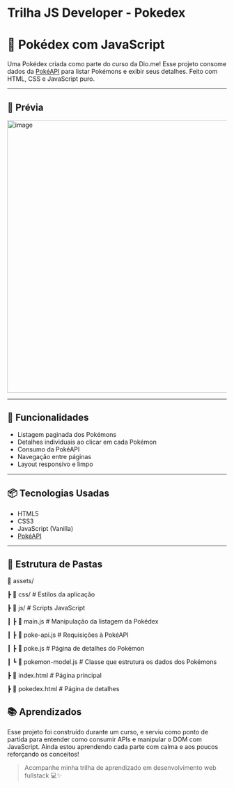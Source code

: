 # Trilha JS Developer - Pokedex

# 🧠 Pokédex com JavaScript

Uma Pokédex criada como parte do curso da Dio.me! Esse projeto consome dados da [PokéAPI](https://pokeapi.co/) para listar Pokémons e exibir seus detalhes. Feito com HTML, CSS e JavaScript puro.

---

## 📸 Prévia

<img width="721" height="626" alt="image" src="https://github.com/user-attachments/assets/6bb5dbaf-1773-4832-8923-c3c6c8451817" />


---

## 🚀 Funcionalidades

- Listagem paginada dos Pokémons
- Detalhes individuais ao clicar em cada Pokémon
- Consumo da PokéAPI
- Navegação entre páginas
- Layout responsivo e limpo

---

## 📦 Tecnologias Usadas

- HTML5
- CSS3
- JavaScript (Vanilla)
- [PokéAPI](https://pokeapi.co/)

---

## 📂 Estrutura de Pastas

📁 assets/

┣ 📁 css/ # Estilos da aplicação

┣ 📁 js/ # Scripts JavaScript

┃ ┣ 📄 main.js # Manipulação da listagem da Pokédex

┃ ┣ 📄 poke-api.js # Requisições à PokéAPI

┃ ┣ 📄 poke.js # Página de detalhes do Pokémon

┃ ┗ 📄 pokemon-model.js # Classe que estrutura os dados dos Pokémons

┣ 📄 index.html # Página principal

┣ 📄 pokedex.html # Página de detalhes

## 📚 Aprendizados

Esse projeto foi construído durante um curso, e serviu como ponto de partida para entender como consumir APIs e manipular o DOM com JavaScript. Ainda estou aprendendo cada parte com calma e aos poucos reforçando os conceitos!

> Acompanhe minha trilha de aprendizado em desenvolvimento web fullstack 💻✨
